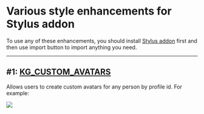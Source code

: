 # Various style enhancements for Stylus addon

To use any of these enhancements, you should install [Stylus addon](https://add0n.com/stylus.html) first and then use import button to import anything you need.

---

## #1: [KG_CUSTOM_AVATARS](kg/kg_custom_avatars.stylus)

Allows users to create custom avatars for any person by profile id. For example:

![](https://i.imgur.com/Ooy2XGX.gif)
